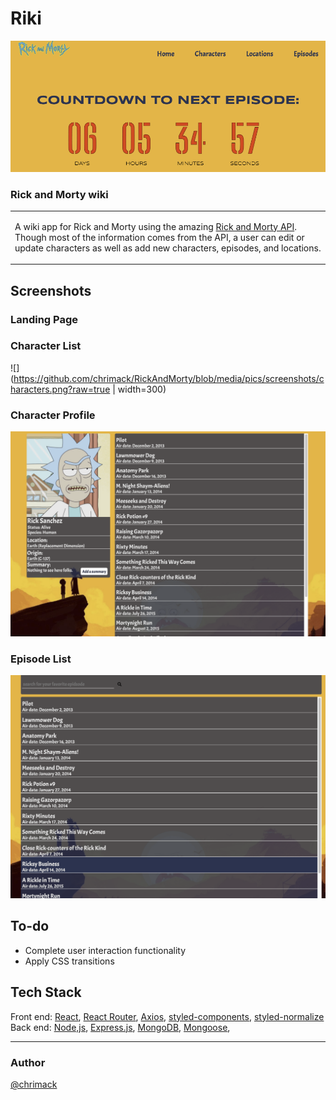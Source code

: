 # Riki
![Riki](https://github.com/chrimack/RickAndMorty/blob/media/pics/screenshots/countdown.png?raw=true)
### Rick and Morty wiki
<table>
<tr>
<td>
  
  A wiki app for Rick and Morty using the amazing [Rick and Morty API](https://rickandmortyapi.com/). Though most of the information comes from the API, a user can edit or update characters as well as add new characters, episodes, and locations.
</td>
</tr>
</table>


## Screenshots
### Landing Page

### Character List
![](https://github.com/chrimack/RickAndMorty/blob/media/pics/screenshots/characters.png?raw=true | width=300)

### Character Profile
![](https://github.com/chrimack/RickAndMorty/blob/media/pics/screenshots/profile.png?raw=true)

### Episode List
![](https://github.com/chrimack/RickAndMorty/blob/media/pics/screenshots/episodes.png?raw=true)



## To-do
- Complete user interaction functionality
- Apply CSS transitions

## Tech Stack

Front end: [React](https://reactjs.org/), [React Router](https://reactrouter.com/), [Axios](https://axios-http.com/), [styled-components](https://styled-components.com/), [styled-normalize](https://www.npmjs.com/package/styled-normalize)
<br>
Back end: [Node,js](https://nodejs.org/en/), [Express.js](https://expressjs.com/), [MongoDB](https://www.mongodb.com/), [Mongoose](https://mongoosejs.com/), 

<hr>

### Author
[@chrimack](github.com/chrimack)
